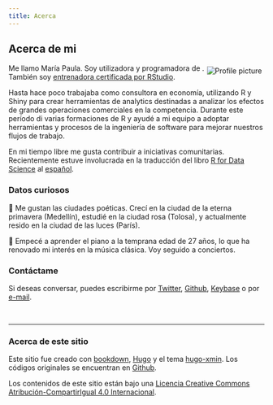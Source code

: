 ```yaml
---
title: Acerca
---
```


## Acerca de mi

<img src="/github-profile.png" style="max-width:35%;min-width:40px;float:right;padding:5px;" alt="Profile picture"/>

Me llamo María Paula. Soy utilizadora y programadora de [<i class="fab fa-r-project"></i>](http://www.r-project.org). También soy [entrenadora certificada por RStudio](https://education.rstudio.com/trainers/).

Hasta hace poco trabajaba como consultora en economía, utilizando R y Shiny para crear herramientas de analytics destinadas a analizar los efectos de grandes operaciones comerciales en la competencia. Durante este período di varias formaciones de R y ayudé a mi equipo a adoptar herramientas y procesos de la ingeniería de software para mejorar nuestros flujos de trabajo.

En mi tiempo libre me gusta contribuir a iniciativas comunitarias. Recientemente estuve involucrada en la traducción del libro [R for Data Science](https://r4ds.had.co.nz/) al [español](https://es.r4ds.hadley.nz/).

### Datos curiosos

:hibiscus: Me gustan las ciudades poéticas. Crecí en la ciudad de la eterna primavera (Medellín), estudié en la ciudad rosa (Tolosa), y actualmente resido en la ciudad de las luces (París).

:musical_score: Empecé a aprender el piano a la temprana edad de 27 años, lo que ha renovado mi interés en la música clásica. Voy seguido a conciertos.

### Contáctame

Si deseas conversar, puedes escribirme por [Twitter](https://www.twitter.com/mapaulacaldas), [Github](www.github.com/mapaulacaldas), [Keybase](https://keybase.io/mpaulacaldas) o por [e-mail](mailto:mpaulacaldas@gmail.com). 

<br/>

***

### Acerca de este sitio

Este sitio fue creado con [bookdown](https://bookdown.org/),  [Hugo](https://gohugo.io/) y el tema [hugo-xmin](https://github.com/yihui/hugo-xmin). Los códigos originales se encuentran en [Github](https://github.com/mpaulacaldas/mpaulacaldas).

Los contenidos de este sitio están bajo una [Licencia Creative Commons Atribución-CompartirIgual 4.0 Internacional](http://creativecommons.org/licenses/by-sa/4.0/).
